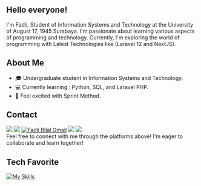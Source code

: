## Hello everyone! 

I'm Fadli, Student of Information Systems and Technology at the University of August 17, 1945 Surabaya. I'm passionate about learning various aspects of programming and technology. Currently, I'm exploring the world of programming with Latest Technologies like (Laravel 12 and NextJS).

## About Me
- 🎓 Undergraduate student in Information Systems and Technology.
- 💻 Currently learning : Python, SQL, and Laravel PHP.
- 🚀 Feel excited with Sprint Method.

## Contact
<a href="https://www.linkedin.com/in/fadli-bilal-24a7a2235/" target="_blank"><img src="https://img.shields.io/badge/Fadli_Bilal-30302f?style=flat&logo=linkedin" /></a>
<a href="https://www.instagram.com/fadlibilal_/" target="_blank"><img src="https://img.shields.io/badge/Fadli_Bilal-30302f?style=flat&logo=instagram" /></a>
<a href="mailto:fadlibilal783@gmail.com"><img src="https://img.shields.io/badge/Fadli_Bilal-30302f?style=flat&logo=gmail" alt="Fadli Bilal Gmail" /></a>
<a href="https://discordapp.com/users/818339609581715486" target="_blank"><img src="https://img.shields.io/badge/Fadli_Bilal-30302f?style=flat&logo=discord" /></a>
<a href="https://www.youtube.com/@fadlibilal" target="_blank"><img src="https://img.shields.io/badge/Fadli_Bilal-30302f?style=flat&logo=youtube" /></a>
<br>
Feel free to connect with me through the platforms above! I'm eager to collaborate and learn together!

## Tech Favorite
[![My Skills](https://skillicons.dev/icons?i=py,php,mysql,laravel,git&theme=light)](https://skillicons.dev)
